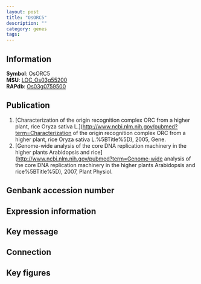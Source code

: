 ```yaml
---
layout: post
title: "OsORC5"
description: ""
category: genes
tags: 
---
```


## Information
__Symbol__: OsORC5  
__MSU__: [LOC_Os03g55200](http://rice.plantbiology.msu.edu/cgi-bin/ORF_infopage.cgi?orf=LOC_Os03g55200)  
__RAPdb__: [Os03g0759500](http://rapdb.dna.affrc.go.jp/viewer/gbrowse_details/irgsp1?name=Os03g0759500)  

## Publication
1. [Characterization of the origin recognition complex ORC from a higher plant, rice Oryza sativa L.](http://www.ncbi.nlm.nih.gov/pubmed?term=Characterization of the origin recognition complex ORC from a higher plant, rice Oryza sativa L.%5BTitle%5D), 2005, Gene.
2. [Genome-wide analysis of the core DNA replication machinery in the higher plants Arabidopsis and rice](http://www.ncbi.nlm.nih.gov/pubmed?term=Genome-wide analysis of the core DNA replication machinery in the higher plants Arabidopsis and rice%5BTitle%5D), 2007, Plant Physiol.

## Genbank accession number

## Expression information

## Key message

## Connection

## Key figures


